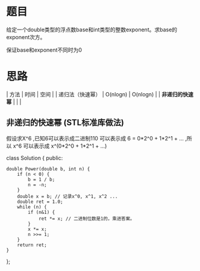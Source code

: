 # 题目
给定一个double类型的浮点数base和int类型的整数exponent。求base的exponent次方。

保证base和exponent不同时为0

# 思路
| 方法 | 时间     | 空间 |
| 递归法（快速幂） | O(nlogn) | O(nlogn) |
| **非递归的快速幂** |        |          |

## 非递归的快速幂 (STL标准库做法)
假设求X^6 ,已知6可以表示成二进制110
可以表示成 6 = 0\*2^0 + 1\*2^1 + ... ,所以
x^6
可以表示成
x^(0\*2^0 + 1\*2^1 + ...)


class Solution {
public:
 
    double Power(double b, int n) {
        if (n < 0) {
            b = 1 / b;
            n = -n;
        }
        double x = b; // 记录x^0, x^1, x^2 ...
        double ret = 1.0;
        while (n) {
            if (n&1) {
                ret *= x; // 二进制位数是1的，乘进答案。
            }
            x *= x;
            n >>= 1;
        }
        return ret;
    }
};